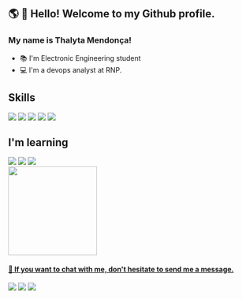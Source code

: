 ## :earth_americas: 👋 Hello! Welcome to my Github profile.
### My name is Thalyta Mendonça!

- :books: I'm Electronic Engineering student
- 💻 I'm a devops analyst at RNP.

## Skills

<div>
<img src="https://img.shields.io/badge/Docker-2CA5E0?style=for-the-badge&logo=docker&logoColor=white" target="_blank">
<img src="https://img.shields.io/badge/kubernetes-326ce5.svg?&style=for-the-badge&logo=kubernetes&logoColor=white" target="_blank">
<img src="https://img.shields.io/badge/GitLab-330F63?style=for-the-badge&logo=gitlab&logoColor=white" target="_blank">
<img src="https://img.shields.io/badge/Ubuntu-E95420?style=for-the-badge&logo=ubuntu&logoColor=white" target="_blank">
<img src="https://img.shields.io/badge/Grafana-F2F4F9?style=for-the-badge&logo=grafana&logoColor=orange&labelColor=F2F4F9" target="_blank">
  
  
</div>

## I'm learning

<div>
<img src="https://img.shields.io/badge/Ansible-000000?style=for-the-badge&logo=ansible&logoColor=white" target="_blank">
<img src="https://img.shields.io/badge/Terraform-7B42BC?style=for-the-badge&logo=terraform&logoColor=white" target="_blank"> 
<img src="https://img.shields.io/badge/graylog-%23FF3633.svg?&style=for-the-badge&logo=graylog&logoColor=white" />
</div>


<div>
<a href="https://github.com/thalytasousa">
<img height="180em" src="https://github-readme-stats.vercel.app/api?username=thalytasousa&show_icons=true&theme=dracula&include_all_commits=true&count_private=true"/>
</div>

  
#### 💌 If you want to chat with me, don't hesitate to send me a message.

<div>
<a href="https://instagram.com/thalyta.sousaa" target="_blank"><img src="https://img.shields.io/badge/-Instagram-%23E4405F?style=for-the-badge&logo=instagram&logoColor=white" target="_blank"></a>
<a href = "mailto:thalyta.souusa@gmail.com"><img src="https://img.shields.io/badge/Gmail-D14836?style=for-the-badge&logo=gmail&logoColor=white" target="_blank"></a>
<a href="https://www.linkedin.com/in/thalyta-sousa-mendonça-b74639164" target="_blank"><img src="https://img.shields.io/badge/-LinkedIn-%230077B5?style=for-the-badge&logo=linkedin&logoColor=white" target="_blank"></a>   
</div>

